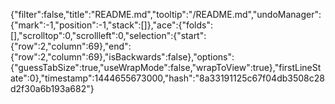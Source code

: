 {"filter":false,"title":"README.md","tooltip":"/README.md","undoManager":{"mark":-1,"position":-1,"stack":[]},"ace":{"folds":[],"scrolltop":0,"scrollleft":0,"selection":{"start":{"row":2,"column":69},"end":{"row":2,"column":69},"isBackwards":false},"options":{"guessTabSize":true,"useWrapMode":false,"wrapToView":true},"firstLineState":0},"timestamp":1444655673000,"hash":"8a33191125c67f04db3508c28d2f30a6b193a682"}